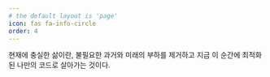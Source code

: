 ```yaml
---
# the default layout is 'page'
icon: fas fa-info-circle
order: 4
---
```


현재에 충실한 삶이란, 불필요한 과거와 미래의 부하를 제거하고 지금 이 순간에 최적화된 나만의 코드로 살아가는 것이다.

